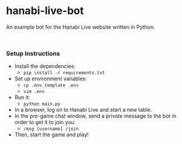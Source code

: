 # hanabi-live-bot

An example bot for the Hanabi Live website written in Python.

<br />

### Setup Instructions

* Install the dependencies:
  * `pip install -r requirements.txt`
* Set up environment variables:
  * `cp .env_template .env`
  * `vim .env`
* Run it:
  * `python main.py`
* In a browser, log on to Hanabi Live and start a new table.
* In the pre-game chat window, send a private message to the bot in order to get it to join you:
  * `/msg [username] /join`
* Then, start the game and play!
